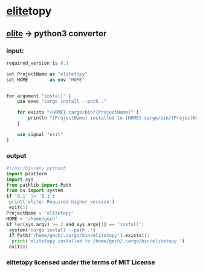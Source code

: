 # [elite](https://github.com/ferhatgec/elite)topy
## [elite](https://github.com/ferhatgec/elite) -> python3 converter

### input:
```rs
required_version is 0.1

set ProjectName as "elitetopy"
set HOME        as env "HOME"


for argument "install" [
    use exec "cargo install --path ."

    for exists "{HOME}.cargo/bin/{ProjectName}" [
        println "{ProjectName} installed to {HOME}.cargo/bin/{ProjectName}."
    ]

    use signal "exit"
]
```

### output
```py
#!/usr/bin/env python3
import platform
import sys
from pathlib import Path
from os import system
if '0.1' != '0.1':
 print('elite: Required higher version')
 exit(1)
ProjectName = 'elitetopy'
HOME = '/home/gech'
if len(sys.argv) >= 2 and sys.argv[1] == 'install':
 system('cargo install --path .')
 if Path('/home/gech/.cargo/bin/elitetopy').exists():
  print('elitetopy installed to /home/gech/.cargo/bin/elitetopy.')
 exit(0)
```

### elitetopy licensed under the terms of MIT License
